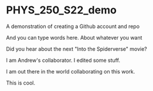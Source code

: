 # PHYS_250_S22_demo
A demonstration of creating a Github account and repo

And you can type words here. About whatever you want

Did you hear about the next "Into the Spiderverse" movie?

I am Andrew's collaborator. I edited some stuff.

I am out there in the world collaborating on this work.

This is cool.

